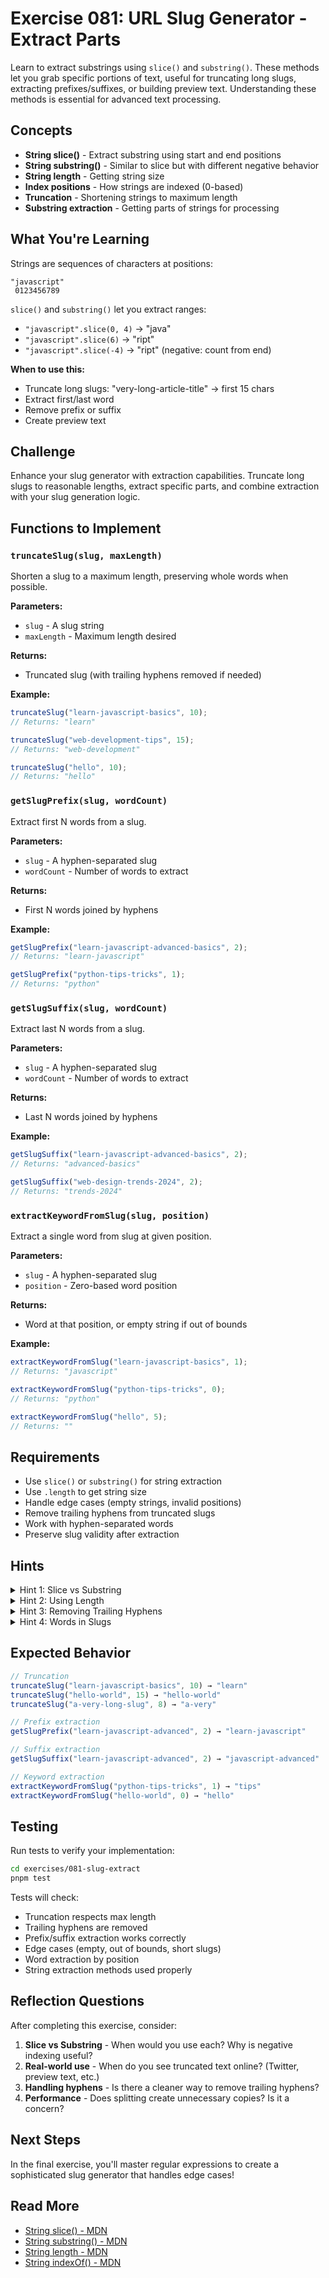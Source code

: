 # Exercise 081: URL Slug Generator - Extract Parts

Learn to extract substrings using `slice()` and `substring()`. These methods let you grab specific portions of text, useful for truncating long slugs, extracting prefixes/suffixes, or building preview text. Understanding these methods is essential for advanced text processing.

## Concepts

- **String slice()** - Extract substring using start and end positions
- **String substring()** - Similar to slice but with different negative behavior
- **String length** - Getting string size
- **Index positions** - How strings are indexed (0-based)
- **Truncation** - Shortening strings to maximum length
- **Substring extraction** - Getting parts of strings for processing

## What You're Learning

Strings are sequences of characters at positions:
```
"javascript"
 0123456789
```

`slice()` and `substring()` let you extract ranges:
- `"javascript".slice(0, 4)` → "java"
- `"javascript".slice(6)` → "ript"
- `"javascript".slice(-4)` → "ript" (negative: count from end)

**When to use this:**
- Truncate long slugs: "very-long-article-title" → first 15 chars
- Extract first/last word
- Remove prefix or suffix
- Create preview text

## Challenge

Enhance your slug generator with extraction capabilities. Truncate long slugs to reasonable lengths, extract specific parts, and combine extraction with your slug generation logic.

## Functions to Implement

### `truncateSlug(slug, maxLength)`
Shorten a slug to a maximum length, preserving whole words when possible.

**Parameters:**
- `slug` - A slug string
- `maxLength` - Maximum length desired

**Returns:**
- Truncated slug (with trailing hyphens removed if needed)

**Example:**
```javascript
truncateSlug("learn-javascript-basics", 10);
// Returns: "learn"

truncateSlug("web-development-tips", 15);
// Returns: "web-development"

truncateSlug("hello", 10);
// Returns: "hello"
```

### `getSlugPrefix(slug, wordCount)`
Extract first N words from a slug.

**Parameters:**
- `slug` - A hyphen-separated slug
- `wordCount` - Number of words to extract

**Returns:**
- First N words joined by hyphens

**Example:**
```javascript
getSlugPrefix("learn-javascript-advanced-basics", 2);
// Returns: "learn-javascript"

getSlugPrefix("python-tips-tricks", 1);
// Returns: "python"
```

### `getSlugSuffix(slug, wordCount)`
Extract last N words from a slug.

**Parameters:**
- `slug` - A hyphen-separated slug
- `wordCount` - Number of words to extract

**Returns:**
- Last N words joined by hyphens

**Example:**
```javascript
getSlugSuffix("learn-javascript-advanced-basics", 2);
// Returns: "advanced-basics"

getSlugSuffix("web-design-trends-2024", 2);
// Returns: "trends-2024"
```

### `extractKeywordFromSlug(slug, position)`
Extract a single word from slug at given position.

**Parameters:**
- `slug` - A hyphen-separated slug
- `position` - Zero-based word position

**Returns:**
- Word at that position, or empty string if out of bounds

**Example:**
```javascript
extractKeywordFromSlug("learn-javascript-basics", 1);
// Returns: "javascript"

extractKeywordFromSlug("python-tips-tricks", 0);
// Returns: "python"

extractKeywordFromSlug("hello", 5);
// Returns: ""
```

## Requirements

- Use `slice()` or `substring()` for string extraction
- Use `.length` to get string size
- Handle edge cases (empty strings, invalid positions)
- Remove trailing hyphens from truncated slugs
- Work with hyphen-separated words
- Preserve slug validity after extraction

## Hints

<details>
<summary>Hint 1: Slice vs Substring</summary>
Both `slice()` and `substring()` extract substrings. Key difference: `slice()` accepts negative indexes (counting from the end), while `substring()` doesn't. For this exercise, `slice()` is more flexible.
</details>

<details>
<summary>Hint 2: Using Length</summary>
To get the last N characters: `slug.slice(-N)`. To get all but the last N: `slug.slice(0, -N)`. The `.length` property tells you the total characters.
</details>

<details>
<summary>Hint 3: Removing Trailing Hyphens</summary>
After truncating, you might have a trailing hyphen like "learn-". Use `slug.slice(0, -1)` or `slug.replace(/-+$/, '')` to remove it. Which is better for this exercise?
</details>

<details>
<summary>Hint 4: Words in Slugs</summary>
Slugs are just strings with hyphens. To get word 1: split by hyphen, get index 1, rejoin if needed. Or use `slice()` creatively with `indexOf()` to find hyphen positions.
</details>

## Expected Behavior

```javascript
// Truncation
truncateSlug("learn-javascript-basics", 10) → "learn"
truncateSlug("hello-world", 15) → "hello-world"
truncateSlug("a-very-long-slug", 8) → "a-very"

// Prefix extraction
getSlugPrefix("learn-javascript-advanced", 2) → "learn-javascript"

// Suffix extraction  
getSlugSuffix("learn-javascript-advanced", 2) → "javascript-advanced"

// Keyword extraction
extractKeywordFromSlug("python-tips-tricks", 1) → "tips"
extractKeywordFromSlug("hello-world", 0) → "hello"
```

## Testing

Run tests to verify your implementation:

```bash
cd exercises/081-slug-extract
pnpm test
```

Tests will check:
- Truncation respects max length
- Trailing hyphens are removed
- Prefix/suffix extraction works correctly
- Edge cases (empty, out of bounds, short slugs)
- Word extraction by position
- String extraction methods used properly

## Reflection Questions

After completing this exercise, consider:

1. **Slice vs Substring** - When would you use each? Why is negative indexing useful?
2. **Real-world use** - When do you see truncated text online? (Twitter, preview text, etc.)
3. **Handling hyphens** - Is there a cleaner way to remove trailing hyphens?
4. **Performance** - Does splitting create unnecessary copies? Is it a concern?

## Next Steps

In the final exercise, you'll master regular expressions to create a sophisticated slug generator that handles edge cases!

## Read More

- [String slice() - MDN](https://developer.mozilla.org/en-US/docs/Web/JavaScript/Reference/Global_Objects/String/slice)
- [String substring() - MDN](https://developer.mozilla.org/en-US/docs/Web/JavaScript/Reference/Global_Objects/String/substring)
- [String length - MDN](https://developer.mozilla.org/en-US/docs/Web/JavaScript/Reference/Global_Objects/String/length)
- [String indexOf() - MDN](https://developer.mozilla.org/en-US/docs/Web/JavaScript/Reference/Global_Objects/String/indexOf)
